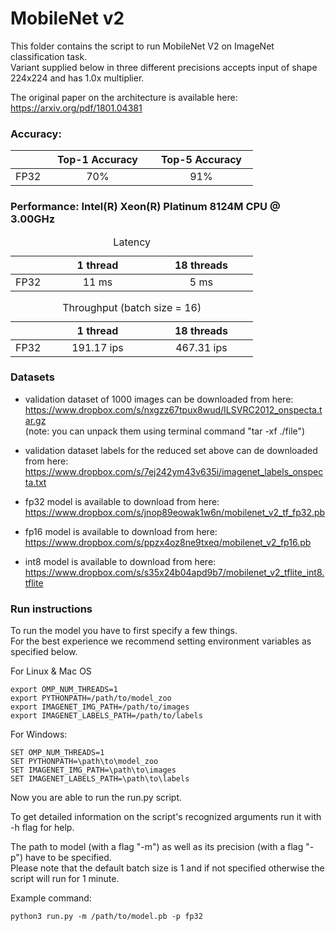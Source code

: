 # MobileNet v2


This folder contains the script to run MobileNet V2 on ImageNet classification task.\
Variant supplied below in three different precisions accepts input of shape 224x224 and has 1.0x multiplier.

The original paper on the architecture is available here: https://arxiv.org/pdf/1801.04381


### Accuracy:

<table>
	<thead>
	<tr>
		<th></th>
		<th style="width: 150px">Top-1 Accuracy</th>
		<th style="width: 150px">Top-5 Accuracy</th>
	</tr>
	</thead>
	<tbody>
	<tr>
		<td>FP32</td>
		<td style="text-align: center">70%</td>
		<td style="text-align: center">91%</td>
	</tr>
	</tbody>
</table>


### Performance: Intel(R) Xeon(R) Platinum 8124M CPU @ 3.00GHz

<table>
	<caption>Latency</caption>
	<thead>
	<tr>
		<th></th>
		<th style="width: 150px"> 1 thread  </th>
		<th style="width: 150px">18 threads</th>
	</tr>
	</thead>
	<tbody>
	<tr>
		<td>FP32</td>
		<td style="text-align: center">11 ms</td>
		<td style="text-align: center">5 ms</td>
	</tr>
	</tbody>
</table>


<table>
	<caption>Throughput (batch size = 16)</caption>
	<thead>
	<tr>
		<th></th>
		<th style="width: 150px"> 1 thread  </th>
		<th style="width: 150px">18 threads</th>
	</tr>
	</thead>
	<tbody>
	<tr>
		<td>FP32</td>
		<td style="text-align: center">191.17 ips</td>
		<td style="text-align: center">467.31 ips</td>
	</tr>
	</tbody>
</table>


### Datasets

* validation dataset of 1000 images can be downloaded from here: \
  https://www.dropbox.com/s/nxgzz67tpux8wud/ILSVRC2012_onspecta.tar.gz </br> 
  (note: you can unpack them using terminal command "tar -xf ./file")
 
* validation dataset labels for the reduced set above can de downloaded from here:\
  https://www.dropbox.com/s/7ej242ym43v635i/imagenet_labels_onspecta.txt

* fp32 model is available to download from here:\
  https://www.dropbox.com/s/jnop89eowak1w6n/mobilenet_v2_tf_fp32.pb
  
* fp16 model is available to download from here:\
  https://www.dropbox.com/s/ppzx4oz8ne9txeq/mobilenet_v2_fp16.pb
 
* int8 model is available to download from here:\
  https://www.dropbox.com/s/s35x24b04apd9b7/mobilenet_v2_tflite_int8.tflite


### Run instructions

To run the model you have to first specify a few things.\
For the best experience we recommend setting environment variables as specified below.

For Linux & Mac OS

```
export OMP_NUM_THREADS=1
export PYTHONPATH=/path/to/model_zoo
export IMAGENET_IMG_PATH=/path/to/images
export IMAGENET_LABELS_PATH=/path/to/labels
```

For Windows:

```
SET OMP_NUM_THREADS=1
SET PYTHONPATH=\path\to\model_zoo
SET IMAGENET_IMG_PATH=\path\to\images
SET IMAGENET_LABELS_PATH=\path\to\labels
```

Now you are able to run the run.py script.

To get detailed information on the script's recognized arguments run it with -h flag for help.

The path to model (with a flag "-m") as well as its precision (with a flag "-p") have to be specified.\
Please note that the default batch size is 1 and if not specified otherwise the script will run for 1 minute.


Example command: 

```
python3 run.py -m /path/to/model.pb -p fp32
```



  
